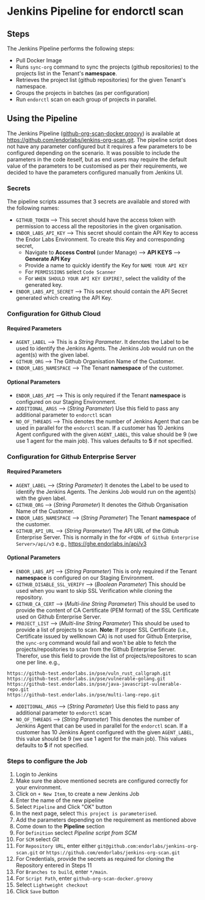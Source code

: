 # Jenkins Pipeline for endorctl scan

## Steps

The Jenkins Pipeline performs the following steps:
- Pull Docker Image
- Runs `sync-org` command to sync the projects (github repositories) to the projects list in the Tenant's **namespace**.
- Retrieves the project list (github repositories) for the given Tenant's namespace.
- Groups the projects in batches (as per configuration)
- Run `endorctl` scan on each group of projects in parallel.

## Using the Pipeline
The Jenkins Pipeline ([github-org-scan-docker.groovy](https://github.com/endorlabs/jenkins-org-scan/blob/main/github-org-scan-docker.groovy)) is available at <https://github.com/endorlabs/jenkins-org-scan.git>.
The pipeline script does not have any parameter configured but it requires a few parameters to be configured depending on the scenario. It was possible to include the parameters in the code iteself, but as end users may require the default value of the  parameters to be customised as per their requirements, we decided to have the parameters configured manually from Jenkins UI.

### Secrets
The pipeline scripts assumes that 3 secrets are available and stored with the following names:

- `GITHUB_TOKEN` --> This secret should have the access token with permission to access all the repositories in the given organisation.
- `ENDOR_LABS_API_KEY` --> This secret should contain the API Key to access the Endor Labs Environment. To create this Key and corresponding secret, 
  - Navigate to **Access Control** (under Manage) --> **API KEYS** --> **Generate API Key**
  - Provide a name to quickly identify the Key for `NAME YOUR API KEY`
  - For `PERMISSIONS` select `Code Scanner`
  - For `WHEN SHOULD YOUR API KEY EXPIRE?`, select the validity of the generated key.
- `ENDOR_LABS_API_SECRET` --> This secret should contain the API Secret generated which creating the API Key.

### Configuration for Github Cloud
#### Required Parameters

- `AGENT_LABEL` --> This is a *String Parameter*. It denotes the Label to be used to identify the Jenkins Agents. The Jenkins Job would run on the agent(s) with the given label.
- `GITHUB_ORG` --> The Github Organisation Name of the Customer.
- `ENDOR_LABS_NAMESPACE` --> The Tenant **namespace** of the customer.

#### Optional Parameters
- `ENDOR_LABS_API` --> This is only required if the Tenant **namespace** is configured on our Staging Environment.
- `ADDITIONAL_ARGS` --> (*String Parameter*) Use this field to pass any additional parameter to `endorctl` scan
- `NO_OF_THREADS` --> This denotes the number of Jenkins Agent that can be used in parallel for the `endorctl` scan. If a customer has 10 Jenkins Agent configured with the given `AGENT_LABEL`, this value should be 9 (we use 1 agent for the main job). This values defaults to **5** if not specified.

### Configuration for Github Enterprise Server
#### Required Parameters

- `AGENT_LABEL` --> (*String Parameter*) It denotes the Label to be used to identify the Jenkins Agents. The Jenkins Job would run on the agent(s) with the given label.
- `GITHUB_ORG` --> (*String Parameter*) It denotes the Github Organisation Name of the Customer.
- `ENDOR_LABS_NAMESPACE` --> (*String Parameter*) The Tenant **namespace** of the customer.
- `GITHUB_API_URL` --> (*String Parameter*) The API URL of the Github Enterprise Server. This is normally in the for `<FQDN of Github Enterprise Server>/api/v3` e.g., <https://ghe.endorlabs.in/api/v3>

#### Optional Parameters

- `ENDOR_LABS_API` --> (*String Parameter*) This is only required if the Tenant **namespace** is configured on our Staging Environment.
- `GITHUB_DISABLE_SSL_VERIFY` --> (*Boolean Parameter*) This should be used when you want to skip SSL Verification while cloning the repository.
- `GITHUB_CA_CERT` --> (*Multi-line String Parameter*) This should be used to provide the content of CA Certificate (PEM format) of the SSL Certificate used on Github Enterprise Server.
- `PROJECT_LIST` --> (*Multi-line String Parameter*) This should be used to provide a list of projects to scan. 
**Note**: If proper SSL Certificate (i.e., Certificate issued by wellknown CA) is not used for Github Enterprise, the `sync-org` command would fail and won't be able to fetch the projects/repositories to scan from the Github Enterprise Server. Therefor, use this field to provide the list of projects/repositores to scan one per line. e.g.,
```
https://github-test.endorlabs.in/pse/vuln_rust_callgraph.git
https://github-test.endorlabs.in/pse/vulnerable-golang.git
https://github-test.endorlabs.in/pse/java-javascript-vulnerable-repo.git
https://github-test.endorlabs.in/pse/multi-lang-repo.git
```

- `ADDITIONAL_ARGS` --> (*String Parameter*) Use this field to pass any additional parameter to `endorctl` scan
- `NO_OF_THREADS` --> (*String Parameter*) This denotes the number of Jenkins Agent that can be used in parallel for the `endorctl` scan. If a customer has 10 Jenkins Agent configured with the given `AGENT_LABEL`, this value should be 9 (we use 1 agent for the main job). This values defaults to **5** if not specified.


### Steps to configure the Job
1. Login to Jenkins
2. Make sure the above mentioned secrets are configured correctly for your environment.
3. Click on `+ New Item`, to create a new Jenkins Job
4. Enter the name of the new pipeline
5. Select `Pipeline` and Click "OK" button
6. In the next page, select `This project is parameterised`.
7. Add the parameters depending on the requirement as mentioned above
8. Come down to the **Pipeline** section
9. For `Definition` seclect *Pipeline script from SCM*
10. For `SCM` select *Git*
11. For `Repository URL`, enter either `git@github.com:endorlabs/jenkins-org-scan.git` or `https://github.com/endorlabs/jenkins-org-scan.git`
12. For Credentials, provide the secrets as required for cloning the Repository entered in Steps 11
13. For `Branches to build`, enter `*/main`.
14. For `Script Path`, enter `github-org-scan-docker.groovy`
15. Select `Lightweight checkout`
16. Click `Save` button

